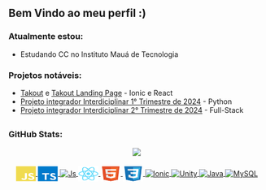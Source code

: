 ## Bem Vindo ao meu perfil :)

### Atualmente estou:
- Estudando CC no Instituto Mauá de Tecnologia

### Projetos notáveis:
- [Takout](https://github.com/AlvarezGui/Takout/) e [Takout Landing Page](https://github.com/AlvarezGui/takout-lp) - Ionic e React
- [Projeto integrador Interdiciplinar 1° Trimestre de 2024](https://github.com/AlvarezGui/PII-1tri-2024) - Python
- [Projeto integrador Interdiciplinar 2° Trimestre de 2024](https://github.com/AlvarezGui/PII-2tri-2024) - Full-Stack

##

### GitHub Stats:
<div align="center">
  <a href="https://github.com/AlvarezGui">
  <!-- <img height="180em" src="https://github-readme-stats.vercel.app/api?username=AlvarezGui&show_icons=true&theme=tokyonight&include_all_commits=true&count_private=true"/> -->
  <img height="180em" src="https://github-readme-stats.vercel.app/api/top-langs/?username=AlvarezGui&layout=compact&langs_count=7&theme=tokyonight"/>
</div>
  
  <div align='center' style="display: inline_block"><br>
  <img align="center" alt="Js" height="30" width="40" src="https://raw.githubusercontent.com/devicons/devicon/master/icons/javascript/javascript-plain.svg">
  <img align="center" alt="Ts" height="30" width="40" src="https://raw.githubusercontent.com/devicons/devicon/master/icons/typescript/typescript-plain.svg">
  <img align="center" alt="Js" height="30" width="40" src="https://cdn.jsdelivr.net/gh/devicons/devicon/icons/python/python-original.svg" />
  <img align="center" alt="React" height="30" width="40" src="https://raw.githubusercontent.com/devicons/devicon/master/icons/react/react-original.svg">
  <img align="center" alt="HTML" height="30" width="40" src="https://raw.githubusercontent.com/devicons/devicon/master/icons/html5/html5-original.svg">
  <img align="center" alt="CSS" height="30" width="40" src="https://raw.githubusercontent.com/devicons/devicon/master/icons/css3/css3-original.svg">
  <img align='center' alt="Ionic" height="30" width="40" src="https://cdn.jsdelivr.net/gh/devicons/devicon/icons/ionic/ionic-original.svg"> 
  <img align='center' alt="Unity" height="30" width="40" src="https://cdn.jsdelivr.net/gh/devicons/devicon/icons/unity/unity-original.svg"> 
  <img align='center' alt='Java' height="30" width="40"src="https://cdn.jsdelivr.net/gh/devicons/devicon@latest/icons/java/java-original.svg" />
  <img align='center' alt='MySQL' height="30" width="40" src="https://cdn.jsdelivr.net/gh/devicons/devicon@latest/icons/mysql/mysql-original-wordmark.svg" />
          
          
  

    
</div>
  
##

